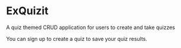 # ExQuizit
A quiz themed CRUD application for users to create and take quizzes 

You can sign up to create a quiz to save your quiz results.
